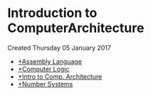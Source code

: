 # Introduction to ComputerArchitecture
Created Thursday 05 January 2017


* [+Assembly Language](./Introduction_to_ComputerArchitecture/Assembly_Language.markdown)
* [+Computer Logic](./Introduction_to_ComputerArchitecture/Computer_Logic.markdown)
* [+Intro to Comp. Architecture](./Introduction_to_ComputerArchitecture/Intro_to_Comp._Architecture.markdown)
* [+Number Systems](./Introduction_to_ComputerArchitecture/Number_Systems.markdown)


